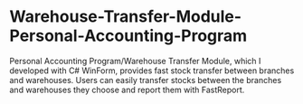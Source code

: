 # Warehouse-Transfer-Module-Personal-Accounting-Program
Personal Accounting Program/Warehouse Transfer Module, which I developed with C# WinForm, provides fast stock transfer between branches and warehouses. Users can easily transfer stocks between the branches and warehouses they choose and report them with FastReport.

